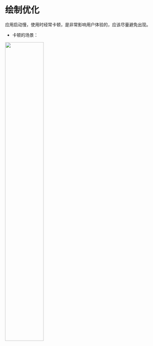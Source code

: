 # 绘制优化

应用启动慢，使用时经常卡顿，是非常影响用户体验的，应该尽量避免出现。

- 卡顿的场景：

<div align="left"> <img src="https://yingvickycao.github.io/img/android/PO_卡顿主要场景.svg" width = 50%/>
<div>
